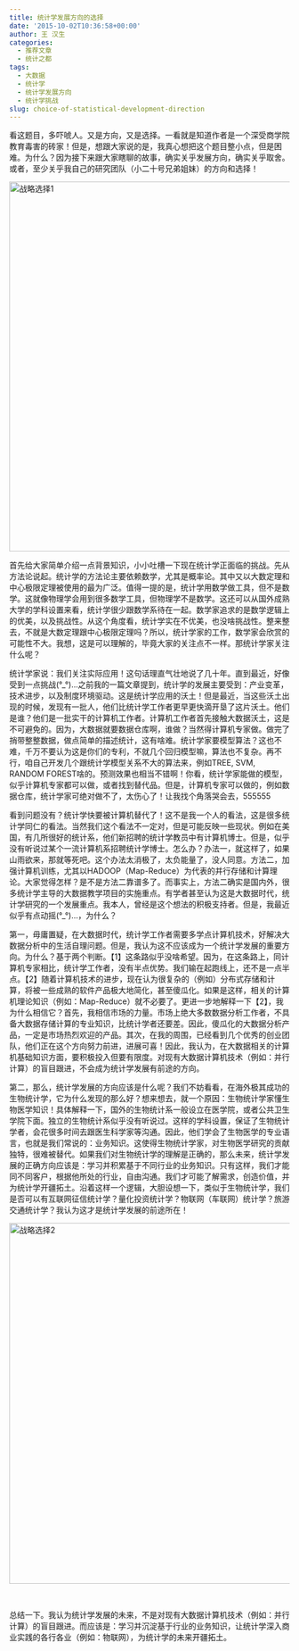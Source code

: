```yaml
---
title: 统计学发展方向的选择
date: '2015-10-02T10:36:58+00:00'
author: 王 汉生
categories:
  - 推荐文章
  - 统计之都
tags:
  - 大数据
  - 统计学
  - 统计学发展方向
  - 统计学挑战
slug: choice-of-statistical-development-direction
---
```


<p style="text-align: left">
  看这题目，多吓唬人。又是方向，又是选择。一看就是知道作者是一个深受商学院教育毒害的砖家！但是，想跟大家说的是，我真心想把这个题目整小点，但是困难。为什么？因为接下来跟大家瞎聊的故事，确实关乎发展方向，确实关乎取舍。或者，至少关乎我自己的研究团队（小二十号兄弟姐妹）的方向和选择！
</p>

[<img class="aligncenter size-full wp-image-11418" src="https://cos.name/wp-content/uploads/2015/10/战略选择1.png" alt="战略选择1" width="1219" height="663" srcset="https://cos.name/wp-content/uploads/2015/10/战略选择1.png 1219w, https://cos.name/wp-content/uploads/2015/10/战略选择1-300x163.png 300w, https://cos.name/wp-content/uploads/2015/10/战略选择1-500x272.png 500w" sizes="(max-width: 1219px) 100vw, 1219px" />](https://cos.name/wp-content/uploads/2015/10/战略选择1.png)<!--more-->

首先给大家简单介绍一点背景知识，小小吐槽一下现在统计学正面临的挑战。先从方法论说起。统计学的方法论主要依赖数学，尤其是概率论。其中又以大数定理和中心极限定理被使用的最为广泛。值得一提的是，统计学用数学做工具，但不是数学。这就像物理学会用到很多数学工具，但物理学不是数学。这还可以从国外成熟大学的学科设置来看，统计学很少跟数学系待在一起。数学家追求的是数学逻辑上的优美，以及挑战性。从这个角度看，统计学实在不优美，也没啥挑战性。整来整去，不就是大数定理跟中心极限定理吗？所以，统计学家的工作，数学家会欣赏的可能性不大。我想，这是可以理解的，毕竟大家的关注点不一样。那统计学家关注什么呢？

统计学家说：我们关注实际应用！这句话理直气壮地说了几十年。直到最近，好像受到一点挑战(°_°)…之前我的一篇文章提到，统计学的发展主要受到：产业变革，技术进步，以及制度环境驱动。这是统计学应用的沃土！但是最近，当这些沃土出现的时候，发现有一批人，他们比统计学工作者更早更快滴开垦了这片沃土。他们是谁？他们是一批实干的计算机工作者。计算机工作者首先接触大数据沃土，这是不可避免的。因为，大数据就要数据仓库啊，谁做？当然得计算机专家做。做完了捎带整整数据，做点简单的描述统计，这有啥难。统计学家要模型算法？这也不难，千万不要认为这是你们的专利，不就几个回归模型嘛，算法也不复杂。再不行，咱自己开发几个跟统计学模型关系不大的算法来，例如TREE, SVM, RANDOM FOREST啥的。预测效果也相当不错啊！你看，统计学家能做的模型，似乎计算机专家都可以做，或者找到替代品。但是，计算机专家可以做的，例如数据仓库，统计学家可绝对做不了，太伤心了！让我找个角落哭会去，555555

看到问题没有？统计学快要被计算机替代了！这不是我一个人的看法，这是很多统计学同仁的看法。当然我们这个看法不一定对，但是可能反映一些现状。例如在美国，有几所很好的统计系，他们新招聘的统计学教员中有计算机博士。但是，似乎没有听说过某个一流计算机系招聘统计学博士。怎么办？办法一，就这样了，如果山雨欲来，那就等死吧。这个办法太消极了，太负能量了，没人同意。方法二，加强计算机训练，尤其以HADOOP（Map-Reduce）为代表的并行存储和计算理论。大家觉得怎样？是不是方法二靠谱多了。而事实上，方法二确实是国内外，很多统计学主导的大数据教学项目的实施重点。有学者甚至认为这是大数据时代，统计学研究的一个发展重点。我本人，曾经是这个想法的积极支持者。但是，我最近似乎有点动摇(°_°)…，为什么？

第一，毋庸置疑，在大数据时代，统计学工作者需要多学点计算机技术，好解决大数据分析中的生活自理问题。但是，我认为这不应该成为一个统计学发展的重要方向。为什么？基于两个判断。【1】这条路似乎没啥希望。因为，在这条路上，同计算机专家相比，统计学工作者，没有半点优势。我们输在起跑线上，还不是一点半点。【2】随着计算机技术的进步，现在认为很复杂的（例如）分布式存储和计算，将被一些成熟的软件产品极大地简化，甚至傻瓜化。如果是这样，相关的计算机理论知识（例如：Map-Reduce）就不必要了。更进一步地解释一下【2】，我为什么相信它？首先，我相信市场的力量。市场上绝大多数数据分析工作者，不具备大数据存储计算的专业知识，比统计学者还要差。因此，傻瓜化的大数据分析产品，一定是市场热烈欢迎的产品。其次，在我的周围，已经看到几个优秀的创业团队，他们正在这个方向努力前进，进展可喜！因此，我认为，在大数据相关的计算机基础知识方面，要积极投入但要有限度。对现有大数据计算机技术（例如：并行计算）的盲目跟进，不会成为统计学发展有前途的方向。

第二，那么，统计学发展的方向应该是什么呢？我们不妨看看，在海外极其成功的生物统计学，它为什么发现的那么好？想来想去，就一个原因：生物统计学家懂生物医学知识！具体解释一下，国外的生物统计系一般设立在医学院，或者公共卫生学院下面。独立的生物统计系似乎没有听说过。这样的学科设置，保证了生物统计学者，会花很多时间去跟医生科学家等沟通。因此，他们学会了生物医学的专业语言，也就是我们常说的：业务知识。这使得生物统计学家，对生物医学研究的贡献独特，很难被替代。如果我们对生物统计学的理解是正确的，那么未来，统计学发展的正确方向应该是：学习并积累基于不同行业的业务知识。只有这样，我们才能同不同客户，根据他所处的行业，自由沟通。我们才可能了解需求，创造价值，并为统计学开疆拓土。沿着这样一个逻辑，大胆设想一下，类似于生物统计学，我们是否可以有互联网征信统计学？量化投资统计学？物联网（车联网）统计学？旅游交通统计学？我认为这才是统计学发展的前途所在！

[<img class="aligncenter size-full wp-image-11419" src="https://cos.name/wp-content/uploads/2015/10/战略选择2.png" alt="战略选择2" width="1191" height="647" srcset="https://cos.name/wp-content/uploads/2015/10/战略选择2.png 1191w, https://cos.name/wp-content/uploads/2015/10/战略选择2-300x163.png 300w, https://cos.name/wp-content/uploads/2015/10/战略选择2-500x272.png 500w" sizes="(max-width: 1191px) 100vw, 1191px" />](https://cos.name/wp-content/uploads/2015/10/战略选择2.png)

&nbsp;

总结一下。我认为统计学发展的未来，不是对现有大数据计算机技术（例如：并行计算）的盲目跟进。而应该是：学习并沉淀基于行业的业务知识，让统计学深入商业实践的各行各业（例如：物联网），为统计学的未来开疆拓土。

&nbsp;
